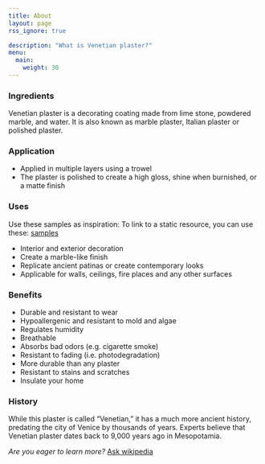 ```yaml
---
title: About
layout: page
rss_ignore: true

description: "What is Venetian plaster?"
menu:
  main:
    weight: 30
---
```


### Ingredients

Venetian plaster is a decorating coating made from lime stone, powdered marble, and water.
It is also known as marble plaster, Italian plaster or polished plaster.

### Application
- Applied in multiple layers using a trowel
- The plaster is polished to create a high gloss, shine when burnished, or a matte finish

### Uses

Use these samples as inspiration: To link to a static resource, you can use these: [samples](../samples)

- Interior and exterior decoration
- Create a marble-like finish
- Replicate ancient patinas or create contemporary looks
- Applicable for walls, ceilings, fire places and any other surfaces

### Benefits
- Durable and resistant to wear
- Hypoallergenic and resistant to mold and algae
- Regulates humidity
- Breathable
- Absorbs bad odors (e.g. cigarette smoke)
- Resistant to fading (i.e. photodegradation)
- More durable than any plaster
- Resistant to stains and scratches
- Insulate your home

### History

While this plaster is called “Venetian,” it has a much more ancient history, predating the
city of Venice by thousands of years. Experts believe that Venetian plaster dates back to
9,000 years ago in Mesopotamia.

_Are you eager to learn more?_ [Ask wikipedia](https://en.wikipedia.org/wiki/Polished_plaster)
